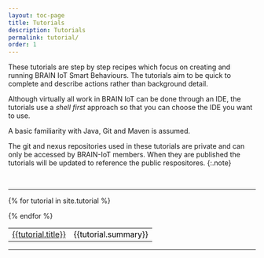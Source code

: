 ```yaml
---
layout: toc-page
title: Tutorials 
description: Tutorials 
permalink: tutorial/
order: 1
---
```


These tutorials are step by step recipes which focus on creating and running BRAIN IoT Smart Behaviours. The tutorials aim to be quick to complete and describe actions rather than background detail.

Although virtually all work in BRAIN IoT can be done through an IDE, the tutorials use a *shell first* approach so that you can choose the IDE you want to use.

A basic familiarity with Java, Git and Maven is assumed.

The git and nexus repositories used in these tutorials are private and can only be accessed by BRAIN-IoT members.
When they are published the tutorials will be updated to reference the public respositores.
{:.note}

<br>
<hr>
<style>
table, td, th {
    text-align: left;
}

table {
    width: 100%;
}
        
th {
    padding: 15px;
    color: Black;
}
td {
    padding 10px;
    color: Black;
}
</style>

<div>
<table>

{% for tutorial in site.tutorial %}<tr><td><a href="{{tutorial.url}}">{{tutorial.title}}</a></td><td>{{tutorial.summary}}</td></tr>
{% endfor %}

</table>
</div>


---
